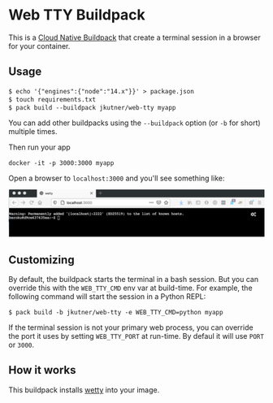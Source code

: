 # Web TTY Buildpack

This is a [Cloud Native Buildpack](https://buildpacks.io) that create a terminal session in a browser for your container.

## Usage

```
$ echo '{"engines":{"node":"14.x"}}' > package.json
$ touch requirements.txt
$ pack build --buildpack jkutner/web-tty myapp
```

You can add other buildpacks using the `--buildpack` option (or `-b` for short) multiple times.

Then run your app

```
docker -it -p 3000:3000 myapp
```

Open a browser to `localhost:3000` and you'll see something like:

![Example](./assets/web-tty.png)

## Customizing

By default, the buildpack starts the terminal in a bash session. But you can override this with the `WEB_TTY_CMD` env var at build-time. For example, the following command will start the session in a Python REPL:

```
$ pack build -b jkutner/web-tty -e WEB_TTY_CMD=python myapp
```

If the terminal session is not your primary web process, you can override the port it uses by setting `WEB_TTY_PORT` at run-time. By defaul it will use `PORT` or `3000`.

## How it works

This buildpack installs [wetty](https://github.com/butlerx/wetty) into your image.
